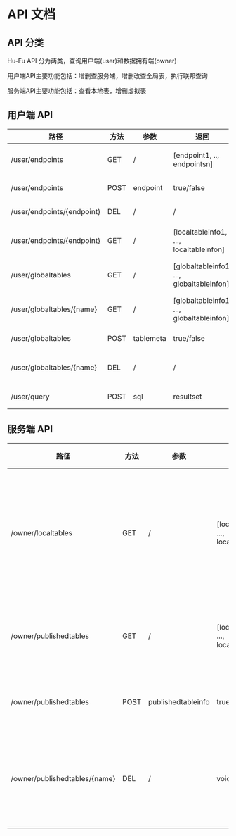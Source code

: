 # API 文档

## API 分类

Hu-Fu API 分为两类，查询用户端(user)和数据拥有端(owner)

用户端API主要功能包括：增删查服务端，增删改查全局表，执行联邦查询

服务端API主要功能包括：查看本地表，增删虚拟表

## 用户端 API

| 路径 | 方法 | 参数 | 返回 | 描述 |
| --- | --- | --- | --- | --- |
| /user/endpoints | GET | / | [endpoint1, .., endpointsn] | 获取所有服务端 endpoints |
| /user/endpoints | POST | endpoint | true/false | 增加服务端 |
| /user/endpoints/{endpoint} | DEL | / | / | 删除服务端 |
| /user/endpoints/{endpoint} | GET | / | [localtableinfo1, ..., localtableinfon] | 获取服务端所有虚拟表信息 |
| /user/globaltables | GET | / | [globaltableinfo1, ..., globaltableinfon] | 获取所有全局表信息 |
| /user/globaltables/{name} | GET | / | [globaltableinfo1, ..., globaltableinfon] | 获取指定名称全局表信息 |
| /user/globaltables | POST | tablemeta | true/false | 创建全局表 |
| /user/globaltables/{name} | DEL | / | / | 删除指定名称全局表 |
| /user/query | POST | sql | resultset | 执行联邦查询 |

## 服务端 API

| 路径 | 方法 | 参数 | 返回 | 描述 |
| --- | --- | --- | --- | --- |
| /owner/localtables | GET | / | [localtableinfo1, ..., localtableinfon] | 获取所有服务端所有本地表 |
| /owner/publishedtables | GET | / | [localtableinfo1, ..., localtableinfon] | 获取所有虚拟表 |
| /owner/publishedtables| POST | publishedtableinfo | true/false | 创建虚拟表 |
| /owner/publishedtables/{name} | DEL | / | void | 删除指定名称虚拟表 |

